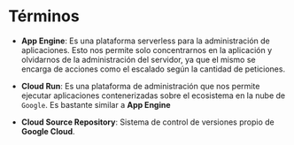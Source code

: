 # Términos

- **App Engine**: Es una plataforma serverless para la administración de aplicaciones. Esto nos permite solo concentrarnos en la aplicación y olvidarnos de la administración del servidor, ya que el mismo se encarga de acciones como el escalado según la cantidad de peticiones.

- **Cloud Run**: Es una plataforma de administración que nos permite ejecutar aplicaciones contenerizadas sobre el ecosistema en la nube de `Google`. Es bastante similar a **App Engine**

- **Cloud Source Repository**: Sistema de control de versiones propio de **Google Cloud**.